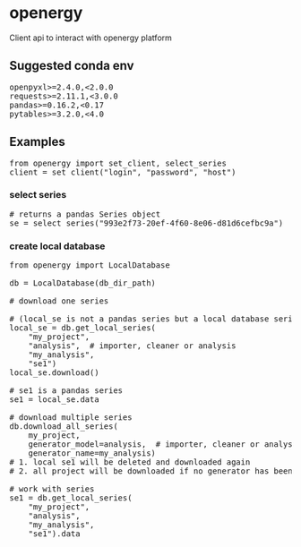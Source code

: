 # openergy

Client api to interact with openergy platform

## Suggested conda env

<pre>
openpyxl>=2.4.0,<2.0.0
requests>=2.11.1,<3.0.0
pandas>=0.16.2,<0.17
pytables>=3.2.0,<4.0
</pre>

## Examples

<pre>
from openergy import set_client, select_series
client = set_client("login", "password", "host")
</pre>


### select series
<pre>
# returns a pandas Series object
se = select_series("993e2f73-20ef-4f60-8e06-d81d6cefbc9a")
</pre>


### create local database
<pre>
from openergy import LocalDatabase

db = LocalDatabase(db_dir_path)

# download one series

# (local_se is not a pandas series but a local database series object)
local_se = db.get_local_series(
    "my_project",
    "analysis",  # importer, cleaner or analysis
    "my_analysis",
    "se1")
local_se.download()

# se1 is a pandas series
se1 = local_se.data

# download multiple series
db.download_all_series(
    my_project,
    generator_model=analysis,  # importer, cleaner or analysis
    generator_name=my_analysis)
# 1. local se1 will be deleted and downloaded again
# 2. all project will be downloaded if no generator has been specified

# work with series
se1 = db.get_local_series(
    "my_project",
    "analysis",
    "my_analysis",
    "se1").data
</pre>
